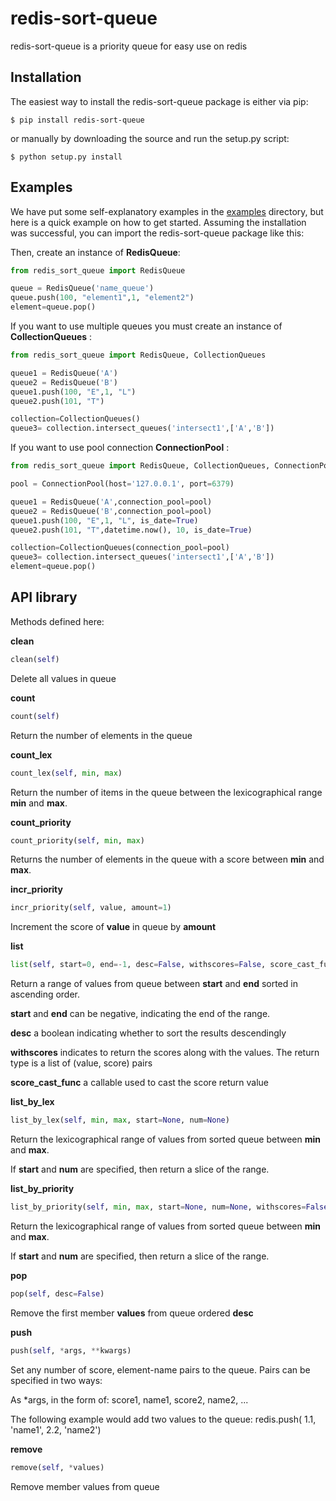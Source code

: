 # redis-sort-queue

redis-sort-queue is a priority queue for easy use on redis

Installation
------------
The easiest way to install the redis-sort-queue package is either via pip:

```
$ pip install redis-sort-queue
```

or manually by downloading the source and run the setup.py script:

```
$ python setup.py install
```

Examples
--------
We have put some self-explanatory examples in the [examples](https://github.com/yordanglez/redis-sort-queue/tree/master/example) directory, but here is a quick example on how to get started. Assuming the installation was successful, you can import the redis-sort-queue package like this:



Then, create an instance of **RedisQueue**:
```python
from redis_sort_queue import RedisQueue
```

```python
queue = RedisQueue('name_queue')
queue.push(100, "element1",1, "element2")
element=queue.pop()
```


If you want to use multiple queues you must create an instance of **CollectionQueues** :
```python
from redis_sort_queue import RedisQueue, CollectionQueues
```

```python
queue1 = RedisQueue('A')
queue2 = RedisQueue('B')
queue1.push(100, "E",1, "L")
queue2.push(101, "T")
```
```python
collection=CollectionQueues()
queue3= collection.intersect_queues('intersect1',['A','B'])
```

If you want to use pool connection **ConnectionPool** :
```python
from redis_sort_queue import RedisQueue, CollectionQueues, ConnectionPool
```
```python
pool = ConnectionPool(host='127.0.0.1', port=6379)
```
```python
queue1 = RedisQueue('A',connection_pool=pool)
queue2 = RedisQueue('B',connection_pool=pool)
queue1.push(100, "E",1, "L", is_date=True)
queue2.push(101, "T",datetime.now(), 10, is_date=True)

collection=CollectionQueues(connection_pool=pool)
queue3= collection.intersect_queues('intersect1',['A','B'])
element=queue.pop()
```

API library
------------

Methods defined here:

**clean**
```python
clean(self)
 ```  
   Delete all values in queue
   
   
**count**
```python
count(self)
```  
   Return the number of elements in the queue


**count_lex**
```python
count_lex(self, min, max)
```
   
   Return the number of items in the queue between the
    lexicographical range **min** and **max**.


**count_priority**
```python
count_priority(self, min, max)
```
Returns the number of elements in the queue with a score between **min** and **max**.


**incr_priority**
```python
incr_priority(self, value, amount=1)
 ```   
Increment the score of **value** in queue by **amount**



**list**
```python
list(self, start=0, end=-1, desc=False, withscores=False, score_cast_func=type float)
``` 
Return a range of values from queue between
   **start** and **end** sorted in ascending order.

   **start** and **end** can be negative, indicating the end of the range.

   **desc** a boolean indicating whether to sort the results descendingly

   **withscores** indicates to return the scores along with the values.
   The return type is a list of (value, score) pairs

   **score_cast_func** a callable used to cast the score return value



**list_by_lex**
```python
list_by_lex(self, min, max, start=None, num=None)
```    
Return the lexicographical range of values from sorted queue
between **min** and **max**.

If **start** and **num** are specified, then return a slice of the
range.



**list_by_priority**
```python
list_by_priority(self, min, max, start=None, num=None, withscores=False, score_cast_func=<type 'float'>)
```   
Return the lexicographical range of values from sorted queue
between **min** and **max**.

If **start** and **num** are specified, then return a slice of the
range.



**pop**
```python
pop(self, desc=False)
```   
   Remove the first member **values** from queue ordered **desc**

**push**
```python
push(self, *args, **kwargs)
```  
Set any number of score, element-name pairs to the queue. Pairs
can be specified in two ways:

As *args, in the form of: score1, name1, score2, name2, ...


The following example would add two values to the queue:
redis.push( 1.1, 'name1', 2.2, 'name2')



**remove**
```python
remove(self, *values)
```  
Remove member values from queue

